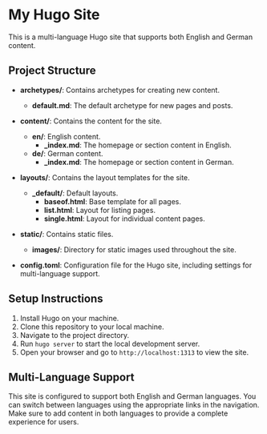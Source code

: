 # My Hugo Site

This is a multi-language Hugo site that supports both English and German content.

## Project Structure

- **archetypes/**: Contains archetypes for creating new content.
  - **default.md**: The default archetype for new pages and posts.
  
- **content/**: Contains the content for the site.
  - **en/**: English content.
    - **_index.md**: The homepage or section content in English.
  - **de/**: German content.
    - **_index.md**: The homepage or section content in German.

- **layouts/**: Contains the layout templates for the site.
  - **_default/**: Default layouts.
    - **baseof.html**: Base template for all pages.
    - **list.html**: Layout for listing pages.
    - **single.html**: Layout for individual content pages.

- **static/**: Contains static files.
  - **images/**: Directory for static images used throughout the site.

- **config.toml**: Configuration file for the Hugo site, including settings for multi-language support.

## Setup Instructions

1. Install Hugo on your machine.
2. Clone this repository to your local machine.
3. Navigate to the project directory.
4. Run `hugo server` to start the local development server.
5. Open your browser and go to `http://localhost:1313` to view the site.

## Multi-Language Support

This site is configured to support both English and German languages. You can switch between languages using the appropriate links in the navigation. Make sure to add content in both languages to provide a complete experience for users.
